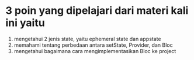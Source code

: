 # 3 poin yang dipelajari dari materi kali ini yaitu
1. mengetahui 2 jenis state, yaitu ephemeral state dan appstate
2. memahami tentang perbedaan antara setState, Provider, dan Bloc
3. mengetahui bagaimana cara mengimplementasikan Bloc ke project

